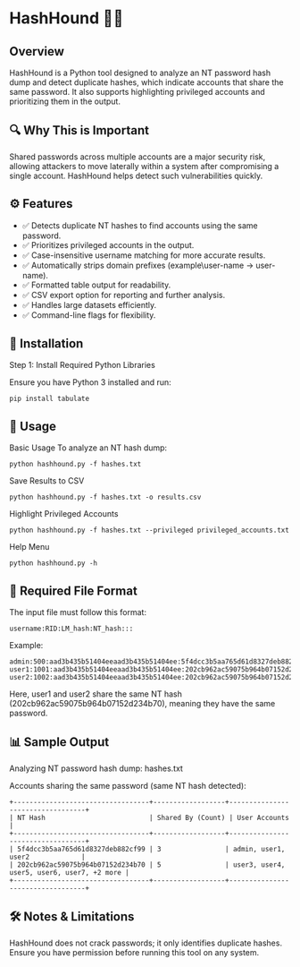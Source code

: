 # HashHound 🐾🔐

## Overview
HashHound is a Python tool designed to analyze an NT password hash dump and detect duplicate hashes, which indicate accounts that share the same password. It also supports highlighting privileged accounts and prioritizing them in the output.

## 🔍 Why This is Important

Shared passwords across multiple accounts are a major security risk, allowing attackers to move laterally within a system after compromising a single account. HashHound helps detect such vulnerabilities quickly.

## ⚙️ Features
- ✅ Detects duplicate NT hashes to find accounts using the same password.
- ✅ Prioritizes privileged accounts in the output.
- ✅ Case-insensitive username matching for more accurate results.
- ✅ Automatically strips domain prefixes (example\user-name → user-name).
- ✅ Formatted table output for readability.
- ✅ CSV export option for reporting and further analysis.
- ✅ Handles large datasets efficiently.
- ✅ Command-line flags for flexibility.

## 💚 Installation

Step 1: Install Required Python Libraries

Ensure you have Python 3 installed and run:

```
pip install tabulate
```

## 🚀 Usage

Basic Usage
To analyze an NT hash dump:
```
python hashhound.py -f hashes.txt
```
Save Results to CSV
```
python hashhound.py -f hashes.txt -o results.csv
```
Highlight Privileged Accounts
```
python hashhound.py -f hashes.txt --privileged privileged_accounts.txt
```
Help Menu
```
python hashhound.py -h
```

## 📂 Required File Format

The input file must follow this format:
```
username:RID:LM_hash:NT_hash:::
```
Example:
```
admin:500:aad3b435b51404eeaad3b435b51404ee:5f4dcc3b5aa765d61d8327deb882cf99:::
user1:1001:aad3b435b51404eeaad3b435b51404ee:202cb962ac59075b964b07152d234b70:::
user2:1002:aad3b435b51404eeaad3b435b51404ee:202cb962ac59075b964b07152d234b70:::
```
Here, user1 and user2 share the same NT hash (202cb962ac59075b964b07152d234b70), meaning they have the same password.

## 📊 Sample Output

Analyzing NT password hash dump: hashes.txt

Accounts sharing the same password (same NT hash detected):
```
+----------------------------------+------------------+----------------------------------+
| NT Hash                          | Shared By (Count) | User Accounts                    |
+----------------------------------+------------------+----------------------------------+
| 5f4dcc3b5aa765d61d8327deb882cf99 | 3                | admin, user1, user2             |
| 202cb962ac59075b964b07152d234b70 | 5                | user3, user4, user5, user6, user7, +2 more |
+----------------------------------+------------------+----------------------------------+
```
## 🛠️ Notes & Limitations

HashHound does not crack passwords; it only identifies duplicate hashes.
Ensure you have permission before running this tool on any system.
